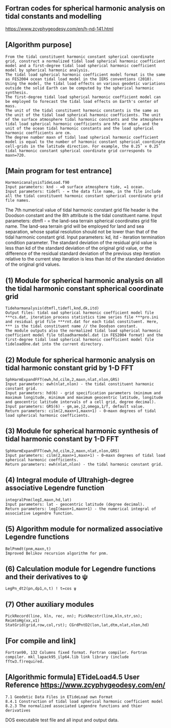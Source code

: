 ## Fortran codes for spherical harmonic analysis on tidal constants and modelling
https://www.zcyphygeodesy.com/en/h-nd-141.html
## [Algorithm purpose]
    From the tidal constituent harmonic constant spherical coordinate grid, construct a normalized tidal load spherical harmonic coefficient model and a first-degree tidal load spherical harmonic coefficient model by spherical harmonic analysis. 
    The tidal load spherical harmonic coefficient model format is the same as FES2004 ocean tidal load model in the IERS conventions (2010). Using the model, the tidal load effects on various geodetic variations outside the solid Earth can be computed by the spherical harmonic synthesis.
    The first-degree tidal load spherical harmonic coefficient model can be employed to forecast the tidal load effects on Earth's center of mass.
    The unit of the tidal constituent harmonic constants is the same as the unit of the tidal load spherical harmonic coefficients. The unit of the surface atmosphere tidal harmonic constants and the atmosphere tidal load spherical harmonic coefficients are hPa or mbar, and the unit of the ocean tidal harmonic constants and the load spherical harmonic coefficients are cm.
    The degree number maxn of tidal load spherical harmonic coefficient model is equal to the number of harmonic constant spherical coordinate cell-grids in the latitude direction. For example, the 0.25˚ × 0.25˚ tidal harmonic constant spherical coordinate grid corresponds to maxn=720.
## [Main program for test entrance]
    HarmonicanalysisTideLoad.f90
    Input parameters: knd - =0 surface atmosphere tide, =1 ocean.
    Input parameters: tidefl - = the data file name, in the file include all the tidal constituent harmonic constant spherical coordinate grid file names.
The 7th numerical value of tidal harmonic constant grid file header is the Doodson constant and the 8th attribute is the tidal constituent name.
    Input parameters: dtmfl - = the land-sea terrain spherical coordinates grid file name. The land-sea terrain grid will be employed for land and sea separation, whose spatial resolution should not be lower than that of the tidal harmonic constant grid.
    Input parameters: kd, itd - iteration termination condition parameter. The standard deviation of the residual grid value is less than kd of the standard deviation of the original grid value, or the difference of the residual standard deviation of the previous step iteration relative to the current step iteration is less than itd of the standard deviation of the original grid values.
## (1) Module for spherical harmonic analysis on all the tidal harmonic constant spherical coordinate grid
    Tideharmanalysis(dtmfl,tidefl,knd,dk,itd)
    Output files: tidal oad spherical harmonic coefficient model file ***cs.dat, iteration process statistics time series file ***pro.ini and residual grid file ***rnt.dat for each tidal constituent. Here, *** is the tidal constituent name // the Doodson constant.
    The module outputs also the normalized tidal load spherical harmonic coefficient model file tdloadharmodel.dat (in FES2004 format) and the first-degree tidal load spherical harmonic coefficient model file tideloadOne.dat into the current directory.
## (2) Module for spherical harmonic analysis on tidal harmonic constant grid by 1-D FFT
    SphHarmExpandFFT(ewh,hd,cilm,2,maxn,nlat,nlon,GRS)
    Input parameters: ewh(nlat,nlon) - the tidal constituent harmonic constant grid.
    Input parameters: hd(6) - grid specification parameters (minimum and maximum longitude, minimum and maximum geocentric latitude, longitude and geocentric latitude intervals of a cell grid, degree decimal).
    Input parameters: GRS(6) - gm,ae,j2,omega,1/f, default value.
    Return parameters: cilm(2,maxn+1,maxn+1) - 0~maxn degrees of tidal load spherical harmonic coefficients.
## (3) Module for spherical harmonic synthesis of tidal harmonic constant by 1-D FFT
    SphHarmExpandFFT(ewh,hd,cilm,2,maxn,nlat,nlon,GRS)
    Input parameters: cilm(2,maxn+1,maxn+1) - 0~maxn degrees of tidal load spherical harmonic coefficients.
    Return parameters: ewh(nlat,nlon) - the tidal harmonic constant grid.
## (4) Integral module of Ultrahigh-degree associative Legendre function
    integralPnm(legI,maxn,hd,lat)
    Input parameters: lat - geocentric latitude (degree decimal).
    Return parameters: legI(maxn+1,maxn+1) - the numerical integral of associative Legendre function.
## (5) Algorithm module for normalized associative Legendre functions
    BelPnmdt(pnm,maxn,t)
    Improved Belikov recursion algorithm for pnm.
## (6) Calculation module for Legendre functions and their derivatives to ψ
    LegPn_dt2(pn,dp1,n,t) ! t=cos ψ
## (7) Other auxiliary modules
    PickRecord(line, kln, rec, nn); PickRecstr(line,kln,str,sn); ReimtoHg(xx,x1)
    StatGrid(grid,row,col,rst); CGrdPntD2(lon,lat,dtm,nlat,nlon,hd)
## [For compile and link]
    Fortran90, 132 Columns fixed format. Fortran compiler. Fortran compiler. mkl_lapack95_ilp64.lib link library (include fftw3.f)required.
## [Algorithmic formula] ETideLoad4.5 User Reference https://www.zcyphygeodesy.com/en/
    7.1 Geodetic Data Files in ETideLoad own Format
    8.4.1 Construction of tidal load spherical harmonic coefficient model
    8.2.3 The normalized associated Legendre functions and thier derivatives
DOS executable test file and all input and output data.
